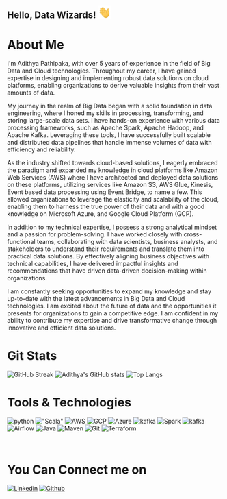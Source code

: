 <h2>Hello, Data Wizards! <img src="https://raw.githubusercontent.com/ABSphreak/ABSphreak/master/gifs/Hi.gif" width="30"></h2>
 <p align='center'>


# About Me
I'm Adithya Pathipaka, with over 5 years of experience in the field of Big Data and Cloud technologies. Throughout my career, I have gained expertise in designing and implementing robust data solutions on cloud platforms, enabling organizations to derive valuable insights from their vast amounts of data.

My journey in the realm of Big Data began with a solid foundation in data engineering, where I honed my skills in processing, transforming, and storing large-scale data sets. I have hands-on experience with various data processing frameworks, such as Apache Spark, Apache Hadoop, and Apache Kafka. Leveraging these tools, I have successfully built scalable and distributed data pipelines that handle immense volumes of data with efficiency and reliability.

As the industry shifted towards cloud-based solutions, I eagerly embraced the paradigm and expanded my knowledge in cloud platforms like Amazon Web Services (AWS) where I have architected and deployed data solutions on these platforms, utilizing services like Amazon S3, AWS Glue, Kinesis, Event based data processing using Event Bridge, to name a few. This allowed organizations to leverage the elasticity and scalability of the cloud, enabling them to harness the true power of their data and with a good knowledge on Microsoft Azure, and Google Cloud Platform (GCP).

In addition to my technical expertise, I possess a strong analytical mindset and a passion for problem-solving. I have worked closely with cross-functional teams, collaborating with data scientists, business analysts, and stakeholders to understand their requirements and translate them into practical data solutions. By effectively aligning business objectives with technical capabilities, I have delivered impactful insights and recommendations that have driven data-driven decision-making within organizations.

I am constantly seeking opportunities to expand my knowledge and stay up-to-date with the latest advancements in Big Data and Cloud technologies. I am excited about the future of data and the opportunities it presents for organizations to gain a competitive edge. I am confident in my ability to contribute my expertise and drive transformative change through innovative and efficient data solutions.
<br/>

# Git Stats
![GitHub Streak](https://streak-stats.demolab.com?user=adithyapathipaka&theme=radical&hide_border=false)
![Adithya's GitHub stats](https://github-readme-stats.vercel.app/api?username=adithyapathipaka&show_icons=true&theme=radical)
![Top Langs](https://github-readme-stats.vercel.app/api/top-langs/?username=adithyapathipaka&show_icons=true&theme=radical&layout=compact)


# Tools & Technologies

![python](https://img.shields.io/badge/python-3776AB.svg?style=for-the-badge&logo=python&logoColor=white) !["Scala"](https://img.shields.io/badge/Scala-DC322F?style=for-the-badge&logo=scala) ![AWS](https://img.shields.io/badge/AWS-232F3E?style=for-the-badge&logo=amazonaws) ![GCP](https://img.shields.io/badge/GCP-4285F4?style=for-the-badge&logo=googlecloud&logoColor=white) ![Azure](https://img.shields.io/badge/Azure-0078D4?style=for-the-badge&logo=microsoftazure) ![kafka](https://img.shields.io/badge/Kafka-231F20?style=for-the-badge&logo=apachekafka) ![Spark](https://img.shields.io/badge/Spark-E25A1C?style=for-the-badge&logo=apachespark&logoColor=white) ![kafka](https://img.shields.io/badge/Hadoop-66CCFF?style=for-the-badge&logo=apachehadoop&logoColor=black) ![Airflow](https://img.shields.io/badge/Airflow-017CEE?style=for-the-badge&logo=apacheairflow&logoColor=white) ![Java](https://img.shields.io/badge/Java-F80000?style=for-the-badge&logo=oraclejava&logoColor=#F80000) ![Maven](https://img.shields.io/badge/Maven-C71A36?style=for-the-badge&logo=apachemaven&logoColor=white) ![Git](https://img.shields.io/badge/Git-F05032?style=for-the-badge&logo=git&logoColor=white) ![Terraform](https://img.shields.io/badge/Terraform-7B42BC?style=for-the-badge&logo=terraform&logoColor=white)

<br/>

# You Can Connect me on

[![Linkedin](https://img.shields.io/badge/Linkedin-0A66C2?style=for-the-badge&logo=linkedin)](https://www.linkedin.com/in/adithyapathipaka/)  [![Github](https://img.shields.io/badge/Github-181717?style=for-the-badge&logo=github)](https://github.com/adithyapathipaka)





